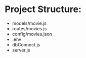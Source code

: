 # Project Structure:
- models/movie.js
- routes/movies.js
- config/movies.json
- .env
- dbConnect.js
- server.js

